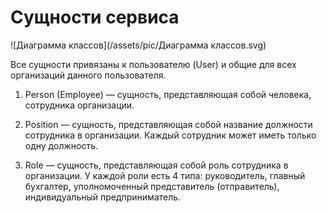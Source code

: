 # Сущности сервиса

![Диаграмма классов](/assets/pic/Диаграмма классов.svg)

Все сущности привязаны к пользователю (User) и общие для всех организаций данного пользователя.

1. Person (Employee) — сущность, представляющая собой человека, сотрудника организации.

2. Position — сущность, представляющая собой название должности сотрудника в организации. Каждый сотрудник может иметь
   только одну должность.

3. Role — сущность, представляющая собой роль сотрудника в организации. У каждой роли есть 4 типа: руководитель, главный
   бухгалтер, уполномоченный представитель (отправитель), индивидуальный предприниматель.
